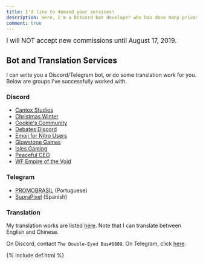 ```yaml
---
title: I'd like to demand your services!
description: Here, I'm a Discord bot developer who has done many privaate contracts! Maybe you should... hire me?
comment: true
---
```


<big>I will NOT accept new commissions until August 17, 2019.</big>

## Bot and Translation Services
I can write you a Discord/Telegram bot, or do some translation work for you. Below are groups I've successfully worked with.

### Discord
* [Cantox Studios](https://discord.gg/UaUtCmw)
* [Christmas Winter](https://discord.gg/WsZz6c3)
* [Cookie's Community](https://discord.gg/YSYtKcc)
* [Debates Discord](https://opencollective.com/debates)
* [Emoji for Nitro Users](https://discord.gg/ebwx7YM)
* [Glowstone Games](https://discord.gg/MjA5jaf)
* [Isles Gaming](https://discord.gg/AB42Xpu)
* [Peaceful CEO](http://www.pceo.online/)
* [WF Empire of the Void](https://www.guilded.gg/WFempire)

### Telegram
<script async src="https://telegram.org/js/telegram-widget.js?1" data-telegram-post="devlist/27" data-width="100%"></script>

* [PROMOBRASIL](https://t.me/promobrasil) (Portuguese)
* [SupraPixel](https://t.me/suprapixelsuprapixel) (Spanish)

### Translation
My translation works are listed [here](./#my-translations). Note that I can translate between English and Chinese.

On Discord, contact `The Double-Eyed Bus#6889`. On Telegram, click [here](https://t.me/austinhuang).

{% include def.html %}
